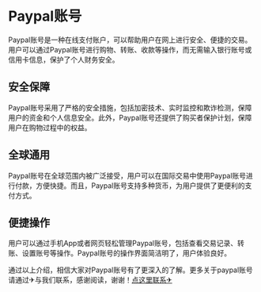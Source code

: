 # Paypal账号

Paypal账号是一种在线支付账户，可以帮助用户在网上进行安全、便捷的交易。用户可以通过Paypal账号进行购物、转账、收款等操作，而无需输入银行账号或信用卡信息，保护了个人财务安全。

## 安全保障

Paypal账号采用了严格的安全措施，包括加密技术、实时监控和欺诈检测，保障用户的资金和个人信息安全。此外，Paypal账号还提供了购买者保护计划，保障用户在购物过程中的权益。

## 全球通用

Paypal账号在全球范围内被广泛接受，用户可以在国际交易中使用Paypal账号进行付款，方便快捷。而且，Paypal账号支持多种货币，为用户提供了更便利的支付方式。

## 便捷操作

用户可以通过手机App或者网页轻松管理Paypal账号，包括查看交易记录、转账、设置账号等操作。Paypal账号的操作界面简洁明了，用户体验良好。

通过以上介绍，相信大家对Paypal账号有了更深入的了解。更多关于paypal账号请通过✈与我们联系，感谢阅读，谢谢！[点这里联系✈](https://k02.cc)